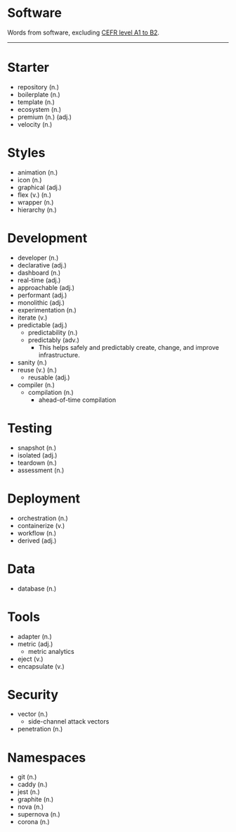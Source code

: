 # Software

Words from software, excluding [CEFR level A1 to B2](./CEFR-level-A1-to-B2.md).

***

# Starter

- repository (n.)
- boilerplate (n.)
- template (n.)
- ecosystem (n.)
- premium (n.) (adj.)
- velocity (n.)

# Styles

- animation (n.)
- icon (n.)
- graphical (adj.)
- flex (v.) (n.)
- wrapper (n.)
- hierarchy (n.)

# Development

- developer (n.)
- declarative (adj.)
- dashboard (n.)
- real-time (adj.)
- approachable (adj.)
- performant (adj.)
- monolithic (adj.)
- experimentation (n.)
- iterate (v.)
- predictable (adj.)
  - predictability (n.)
  - predictably (adv.)
    - This helps safely and predictably create, change, and improve infrastructure.
- sanity (n.)
- reuse (v.) (n.)
  - reusable (adj.)
- compiler (n.)
  - compilation (n.)
    - ahead-of-time compilation

# Testing

- snapshot (n.)
- isolated (adj.)
- teardown (n.)
- assessment (n.)

# Deployment

- orchestration (n.)
- containerize (v.)
- workflow (n.)
- derived (adj.)

# Data

- database (n.)

# Tools

- adapter (n.)
- metric (adj.)
  - metric analytics
- eject (v.)
- encapsulate (v.)

# Security

- vector (n.)
  - side-channel attack vectors
- penetration (n.)

# Namespaces

- git (n.)
- caddy (n.)
- jest (n.)
- graphite (n.)
- nova (n.)
- supernova (n.)
- corona (n.)
